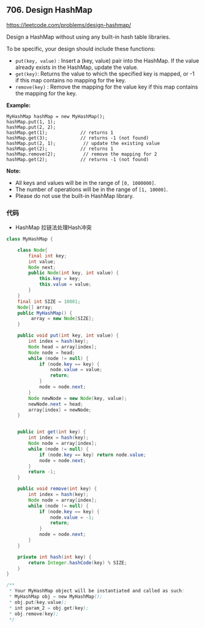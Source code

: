 ## 706. Design HashMap

https://leetcode.com/problems/design-hashmap/

Design a HashMap without using any built-in hash table libraries.

To be specific, your design should include these functions:

- `put(key, value)` : Insert a (key, value) pair into the HashMap. If the value already exists in the HashMap, update the value.
- `get(key)`: Returns the value to which the specified key is mapped, or -1 if this map contains no mapping for the key.
- `remove(key)` : Remove the mapping for the value key if this map contains the mapping for the key.


**Example:**

```
MyHashMap hashMap = new MyHashMap();
hashMap.put(1, 1);          
hashMap.put(2, 2);         
hashMap.get(1);            // returns 1
hashMap.get(3);            // returns -1 (not found)
hashMap.put(2, 1);          // update the existing value
hashMap.get(2);            // returns 1 
hashMap.remove(2);          // remove the mapping for 2
hashMap.get(2);            // returns -1 (not found) 
```


**Note:**

- All keys and values will be in the range of `[0, 1000000]`.
- The number of operations will be in the range of `[1, 10000]`.
- Please do not use the built-in HashMap library.



### 代码

- HashMap 拉链法处理Hash冲突

```java
class MyHashMap {

  	class Node{
		final int key;
		int value;
		Node next;
		public Node(int key, int value) {
			this.key = key;
			this.value = value;
		}
	}
	final int SIZE = 10001;
	Node[] array;
	public MyHashMap() {
		 array = new Node[SIZE];
	}

    public void put(int key, int value) {
        int index = hash(key); 
        Node head = array[index];
        Node node = head;
        while (node != null) {
            if (node.key == key) {
                node.value = value;
                return;
            }
            node = node.next;
        }
        Node newNode = new Node(key, value);
        newNode.next = head;
        array[index] = newNode;
    }


    public int get(int key) {
        int index = hash(key);
        Node node = array[index];
        while (node != null) {
            if (node.key == key) return node.value;
            node = node.next;
        }
        return -1;
    }

    public void remove(int key) {
        int index = hash(key);
        Node node = array[index];
        while (node != null) {
            if (node.key == key) {
                node.value = -1;
                return;
            }
            node = node.next;
        }
    }

    private int hash(int key) {
        return Integer.hashCode(key) % SIZE;
    }
}

/**
 * Your MyHashMap object will be instantiated and called as such:
 * MyHashMap obj = new MyHashMap();
 * obj.put(key,value);
 * int param_2 = obj.get(key);
 * obj.remove(key);
 */
```

